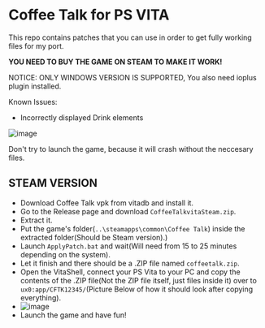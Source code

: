 # Coffee Talk for PS VITA

This repo contains patches that you can use in order to get fully working files for my port.

**YOU NEED TO BUY THE GAME ON STEAM TO MAKE IT WORK!**

NOTICE: ONLY WINDOWS VERSION IS SUPPORTED, You also need ioplus plugin installed.

Known Issues:
- Incorrectly displayed Drink elements

![image](https://github.com/PatnosDD/Coffee-Talk-PS-VITA/assets/106522646/e7d7da27-ae53-4c8d-a8c0-6acc365eedd0)

Don't try to launch the game, because it will crash without the neccesary files.

## STEAM VERSION
- Download Coffee Talk vpk from vitadb and install it.
- Go to the Release page and download ``CoffeeTalkvitaSteam.zip``.
- Extract it.
- Put the game's folder(```..\steamapps\common\Coffee Talk```) inside the extracted folder(Should be Steam version).)
- Launch ``ApplyPatch.bat`` and wait(Will need from 15 to 25 minutes depending on the system).
- Let it finish and there should be a .ZIP file named ``coffeetalk.zip``.
- Open the VitaShell, connect your PS Vita to your PC and copy the contents of the .ZIP file(Not the ZIP file itself, just files inside it) over to ``ux0:app/CFTK12345/``(Picture Below of how it should look after copying everything).
-  ![image](https://github.com/PatnosDD/Keep-In-Mind-Remastered-PS-VITA/assets/106522646/4192edd4-00da-4247-8952-bb630a94bc22)
- Launch the game and have fun!
